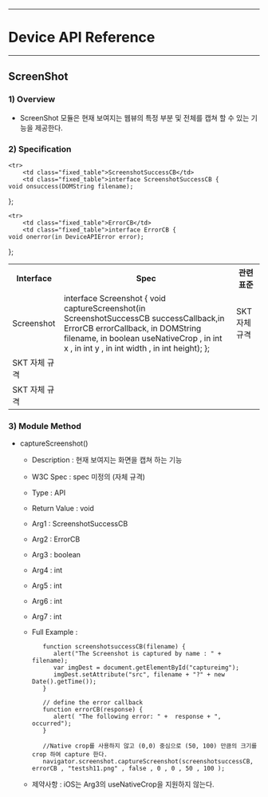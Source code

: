 <!--
{
	"id": 6521 ,
	
	"title": "ScreenShot",
	"outline": "ScreenShot 모듈은 현재 보여지는 웹뷰의 특정 부분 및 전체를 캡쳐 할 수 있는 기능을 제공한다." ,
	
	"tags" : ["runtime"],
	
	"order": [6, 5, 21],
	"thumbnail": "6.1.00.runtime_structure.png"
}
-->

----------

# Device API Reference 

----------

## ScreenShot  

### 1) Overview

- ScreenShot 모듈은 현재 보여지는 웹뷰의 특정 부분 및 전체를 캡쳐 할 수 있는 기능을 제공한다.

### 2) Specification

<table class="table table-bordered">
	<tr>
		<th class="fixed_table">Interface</th>
		<th class="fixed_table">Spec</th>
		<th>관련 표준</th>
	</tr>
	<tr>
		<td class="fixed_table">Screenshot</td>
		<td class="fixed_table">interface Screenshot {
	void captureScreenshot(in ScreenshotSuccessCB successCallback,in ErrorCB errorCallback, in DOMString filename, in boolean useNativeCrop , in int x , in int y , in int width , in int height);
};
		</td>
		<td>SKT 자체 규격</td>
	</tr>

	<tr>
		<td class="fixed_table">ScreenshotSuccessCB</td>
		<td class="fixed_table">interface ScreenshotSuccessCB {
	void onsuccess(DOMString filename);
};
		</td>
		<td>SKT 자체 규격</td>
	</tr>

	<tr>
		<td class="fixed_table">ErrorCB</td>
		<td class="fixed_table">interface ErrorCB {
	void onerror(in DeviceAPIError error);
};
		</td>
		<td>SKT 자체 규격</td>
	</tr>

</table>

### 3) Module Method

- captureScreenshot()

	- Description : 현재 보여지는 화면을 캡쳐 하는 기능
	- W3C Spec : spec 미정의 (자체 규격)
	- Type : API 
	- Return Value : void
	- Arg1 : ScreenshotSuccessCB
	- Arg2 : ErrorCB
	- Arg3 : boolean
	- Arg4 : int
	- Arg5 : int
	- Arg6 : int
	- Arg7 : int
	- Full Example : 

			 function screenshotsuccessCB(filename) {
	        	alert("The Screenshot is captured by name : " + filename);
		        var imgDest = document.getElementById("captureimg");
				imgDest.setAttribute("src", filename + "?" + new Date().getTime());
			 }
	
			 // define the error callback
			 function errorCB(response) {
		        alert( "The following error: " +  response + ", occurred");
			 } 
	
			 //Native crop를 사용하지 않고 (0,0) 중심으로 (50, 100) 만큼의 크기를 crop 하여 capture 한다. 
			 navigator.screenshot.captureScreenshot(screenshotsuccessCB, errorCB , "testsh11.png" , false , 0 , 0 , 50 , 100 );

	- 제약사항 : iOS는 Arg3의 useNativeCrop을 지원하지 않는다.
